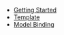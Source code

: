 * [Getting Started](base/getting-started.md)
* [Template](base/template.md)
* [Model Binding](base/model-binding.md)
